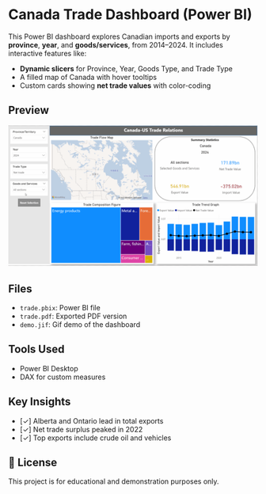 # Canada Trade Dashboard (Power BI)

This Power BI dashboard explores Canadian imports and exports by **province**, **year**, and **goods/services**, from 2014–2024. It includes interactive features like:

- **Dynamic slicers** for Province, Year, Goods Type, and Trade Type
- A filled map of Canada with hover tooltips
- Custom cards showing **net trade values** with color-coding

## Preview

![Dashboard Demo](demo.gif)

## Files
- `trade.pbix`: Power BI file
- `trade.pdf`: Exported PDF version
- `demo.jif`: Gif demo of the dashboard

## Tools Used
- Power BI Desktop
- DAX for custom measures

## Key Insights
- [✓] Alberta and Ontario lead in total exports
- [✓] Net trade surplus peaked in 2022
- [✓] Top exports include crude oil and vehicles

## 📄 License
This project is for educational and demonstration purposes only.
